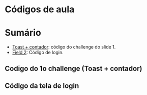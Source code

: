 # Códigos de aula

# Sumário

- [Toast + contador](#codigo-do-1o-challenge-(Toast-+-contador)): código do challenge do slide 1.
- [Field 2](#Código-da-tela-de-login): Código de login.

## Codigo do 1o challenge (Toast + contador)

## Código da tela de login